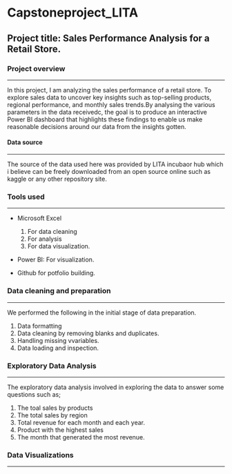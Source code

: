 # Capstoneproject_LITA

## Project title: Sales Performance Analysis for a Retail Store.

### Project overview
---
In this project, I am analyzing the sales performance of a retail store. To explore sales data to uncover key insights such as top-selling products, regional performance, and monthly sales trends.By analysing the various parameters in the data receivedc, the goal is to produce an interactive Power BI dashboard that highlights these findings to enable us make reasonable decisions around our data from the insights gotten.

#### Data source
---
The source of the data used here was provided by LITA incubaor hub which i believe can be freely downloaded from an open source online such as kaggle or any other repository site.

### Tools used
---
- Microsoft Excel
    1. For data cleaning
    2. For analysis
    3. For data visualization.

- Power BI: For visualization.
- Github for potfolio building.

### Data cleaning and preparation
---
We performed the following in the initial stage of data preparation.
  1. Data formatting
  2. Data cleaning by removing blanks and duplicates.
  3. Handling missing vvariables.
  4. Data loading and inspection.

### Exploratory Data Analysis
---
The exploratory data analysis involved in exploring the data to answer some questions such as;
  1. The toal sales by products
  2. The total sales by region
  3. Total revenue for each month and each year.
  4. Product with the highest sales
  5. The month that generated the most revenue.

### Data Visualizations
---

